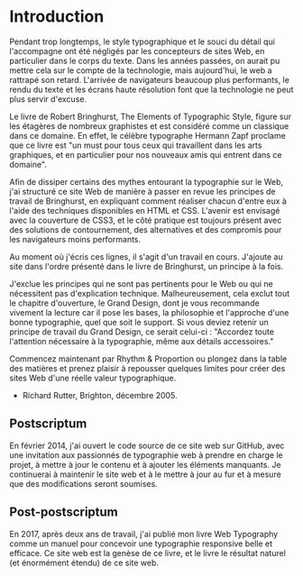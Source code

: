 # Introduction  

Pendant trop longtemps, le style typographique et le souci du détail qui l'accompagne ont été négligés par les concepteurs de sites Web, en particulier dans le corps du texte. Dans les années passées, on aurait pu mettre cela sur le compte de la technologie, mais aujourd'hui, le web a rattrapé son retard. L'arrivée de navigateurs beaucoup plus performants, le rendu du texte et les écrans haute résolution font que la technologie ne peut plus servir d'excuse.

Le livre de Robert Bringhurst, The Elements of Typographic Style, figure sur les étagères de nombreux graphistes et est considéré comme un classique dans ce domaine. En effet, le célèbre typographe Hermann Zapf proclame que ce livre est "un must pour tous ceux qui travaillent dans les arts graphiques, et en particulier pour nos nouveaux amis qui entrent dans ce domaine".

Afin de dissiper certains des mythes entourant la typographie sur le Web, j'ai structuré ce site Web de manière à passer en revue les principes de travail de Bringhurst, en expliquant comment réaliser chacun d'entre eux à l'aide des techniques disponibles en HTML et CSS. L'avenir est envisagé avec la couverture de CSS3, et le côté pratique est toujours présent avec des solutions de contournement, des alternatives et des compromis pour les navigateurs moins performants.

Au moment où j'écris ces lignes, il s'agit d'un travail en cours. J'ajoute au site dans l'ordre présenté dans le livre de Bringhurst, un principe à la fois.

J'exclue les principes qui ne sont pas pertinents pour le Web ou qui ne nécessitent pas d'explication technique. Malheureusement, cela exclut tout le chapitre d'ouverture, le Grand Design, dont je vous recommande vivement la lecture car il pose les bases, la philosophie et l'approche d'une bonne typographie, quel que soit le support. Si vous deviez retenir un principe de travail du Grand Design, ce serait celui-ci : "Accordez toute l'attention nécessaire à la typographie, même aux détails accessoires."

Commencez maintenant par Rhythm & Proportion ou plongez dans la table des matières et prenez plaisir à repousser quelques limites pour créer des sites Web d'une réelle valeur typographique.

- Richard Rutter, Brighton, décembre 2005.

## Postscriptum

En février 2014, j'ai ouvert le code source de ce site web sur GitHub, avec une invitation aux passionnés de typographie web à prendre en charge le projet, à mettre à jour le contenu et à ajouter les éléments manquants. Je continuerai à maintenir le site web et à le mettre à jour au fur et à mesure que des modifications seront soumises.

## Post-postscriptum

En 2017, après deux ans de travail, j'ai publié mon livre Web Typography comme un manuel pour concevoir une typographie responsive belle et efficace. Ce site web est la genèse de ce livre, et le livre le résultat naturel (et énormément étendu) de ce site web.



